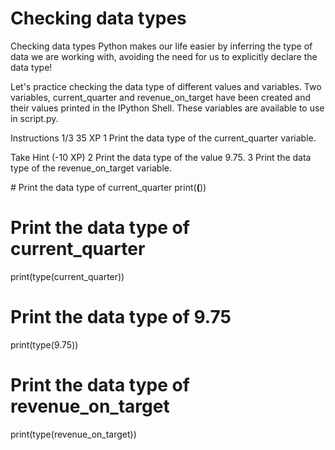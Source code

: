 # Checking data types

Checking data types
Python makes our life easier by inferring the type of data we are working with, avoiding the need for us to explicitly declare the data type!

Let's practice checking the data type of different values and variables. Two variables, current_quarter and revenue_on_target have been created and their values printed in the IPython Shell. These variables are available to use in script.py.

Instructions 1/3
35 XP
1
Print the data type of the current_quarter variable.

Take Hint (-10 XP)
2
Print the data type of the value 9.75.
3
Print the data type of the revenue_on_target variable.

# Print the data type of current_quarter
print(____(____))

# Print the data type of current_quarter
print(type(current_quarter))

# Print the data type of 9.75
print(type(9.75))

# Print the data type of revenue_on_target
print(type(revenue_on_target))

